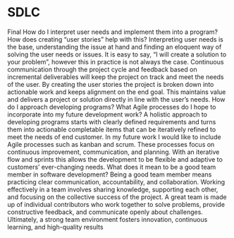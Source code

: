 # SDLC
Final
How do I interpret user needs and implement them into a program? How does creating “user stories” help with this?
Interpreting user needs is the base, understanding the issue at hand and finding an eloquent way of solving the user needs or issues. It is easy to say, “I will create a solution to your problem”, however this in practice is not always the case. Continuous communication through the project cycle and feedback based on incremental deliverables will keep the project on track and meet the needs of the user. By creating the user stories the project is broken down into actionable work and keeps alignment on the end goal. This maintains value and delivers a project or solution directly in line with the user’s needs.
How do I approach developing programs? What Agile processes do I hope to incorporate into my future development work?
A holistic approach to developing programs starts with clearly defined requirements and turns them into actionable completable items that can be iteratively refined to meet the needs of end customer. In my future work I would like to include Agile processes such as kanban and scrum. These processes focus on continuous improvement, communication, and planning. With an iterative flow and sprints this allows the development to be flexible and adaptive to customers’ ever-changing needs. 
What does it mean to be a good team member in software development?
Being a good team member means practicing clear communication, accountability, and collaboration. Working effectively in a team involves sharing knowledge, supporting each other, and focusing on the collective success of the project. A great team is made up of individual contributors who work together to solve problems, provide constructive feedback, and communicate openly about challenges. Ultimately, a strong team environment fosters innovation, continuous learning, and high-quality results 
